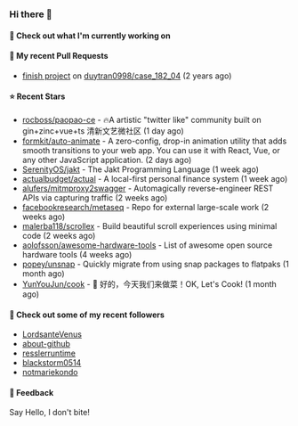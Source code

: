 ### Hi there 👋

#### 👷 Check out what I'm currently working on

#### 🔨 My recent Pull Requests

- [finish project](https://github.com/duytran0998/case_182_04/pull/1) on [duytran0998/case_182_04](https://github.com/duytran0998/case_182_04) (2 years ago)

#### ⭐ Recent Stars

- [rocboss/paopao-ce](https://github.com/rocboss/paopao-ce) - 🔥A artistic &#34;twitter like&#34; community built on gin&#43;zinc&#43;vue&#43;ts 清新文艺微社区 (1 day ago)
- [formkit/auto-animate](https://github.com/formkit/auto-animate) - A zero-config, drop-in animation utility that adds smooth transitions to your web app. You can use it with React, Vue, or any other JavaScript application. (2 days ago)
- [SerenityOS/jakt](https://github.com/SerenityOS/jakt) - The Jakt Programming Language (1 week ago)
- [actualbudget/actual](https://github.com/actualbudget/actual) - A local-first personal finance system (1 week ago)
- [alufers/mitmproxy2swagger](https://github.com/alufers/mitmproxy2swagger) - Automagically reverse-engineer REST APIs via capturing traffic (2 weeks ago)
- [facebookresearch/metaseq](https://github.com/facebookresearch/metaseq) - Repo for external large-scale work (2 weeks ago)
- [malerba118/scrollex](https://github.com/malerba118/scrollex) - Build beautiful scroll experiences using minimal code (2 weeks ago)
- [aolofsson/awesome-hardware-tools](https://github.com/aolofsson/awesome-hardware-tools) - List of awesome open source hardware tools (4 weeks ago)
- [popey/unsnap](https://github.com/popey/unsnap) - Quickly migrate from using snap packages to flatpaks (1 month ago)
- [YunYouJun/cook](https://github.com/YunYouJun/cook) - 🍲 好的，今天我们来做菜！OK, Let&#39;s Cook! (1 month ago)

#### 👯 Check out some of my recent followers

- [LordsanteVenus](https://github.com/LordsanteVenus)
- [about-github](https://github.com/about-github)
- [resslerruntime](https://github.com/resslerruntime)
- [blackstorm0514](https://github.com/blackstorm0514)
- [notmariekondo](https://github.com/notmariekondo)

#### 💬 Feedback

Say Hello, I don't bite!